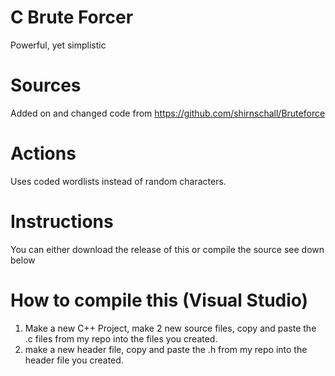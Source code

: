# C Brute Forcer
Powerful, yet simplistic
# Sources
Added on and changed code from https://github.com/shirnschall/Bruteforce
# Actions
Uses coded wordlists instead of random characters.
# Instructions
You can either download the release of this or compile the source see down below
# How to compile this (Visual Studio)
1. Make a new C++ Project, make 2 new source files, copy and paste the .c files from my repo into the files you created.
2. make a new header file, copy and paste the .h from my repo into the header file you created.
